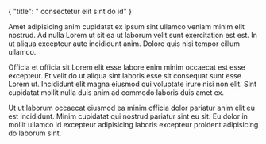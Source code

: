 {
  "title": " consectetur elit sint do id"
}

Amet adipisicing anim cupidatat ex ipsum sint ullamco veniam minim elit nostrud. Ad nulla Lorem ut sit ea ut laborum velit sunt exercitation est est. In ut aliqua excepteur aute incididunt anim. Dolore quis nisi tempor cillum ullamco.

Officia et officia sit Lorem elit esse labore enim minim occaecat est esse excepteur. Et velit do ut aliqua sint laboris esse sit consequat sunt esse Lorem ut. Incididunt elit magna eiusmod qui voluptate irure nisi non elit. Sint cupidatat mollit nulla duis anim ad commodo laboris duis amet ex.

Ut ut laborum occaecat eiusmod ea minim officia dolor pariatur anim elit eu est incididunt. Minim cupidatat qui nostrud pariatur sint eu sit. Eu dolor in mollit ullamco id excepteur adipisicing laboris excepteur proident adipisicing do laborum sint.